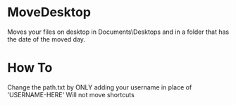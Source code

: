 # MoveDesktop
Moves your files on desktop in Documents\Desktops and in a folder that has the date of the moved day.

# How To

Change the path.txt by ONLY adding your username in place of 'USERNAME-HERE' 
Will not move shortcuts
